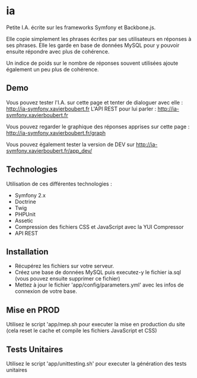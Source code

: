 ia
==

Petite I.A. écrite sur les frameworks Symfony et Backbone.js.

Elle copie simplement les phrases écrites par ses utilisateurs en réponses à ses phrases. Elle les garde en base de données MySQL pour y pouvoir ensuite répondre avec plus de cohérence.

Un indice de poids sur le nombre de réponses souvent utilisées ajoute également un peu plus de cohérence.


Demo
--------

Vous pouvez tester l'I.A. sur cette page et tenter de dialoguer avec elle : http://ia-symfony.xavierboubert.fr
L'API REST pour lui parler : http://ia-symfony.xavierboubert.fr

Vous pouvez regarder le graphique des réponses apprises sur cette page : http://ia-symfony.xavierboubert.fr/graph

Vous pouvez également tester la version de DEV sur http://ia-symfony.xavierboubert.fr/app_dev/

Technologies
--------

Utilisation de ces différentes technologies :

- Symfony 2.x
- Doctrine
- Twig
- PHPUnit
- Assetic
- Compression des fichiers CSS et JavaScript avec la YUI Compressor
- API REST


Installation
--------

- Récupérez les fichiers sur votre serveur.
- Créez une base de données MySQL puis executez-y le fichier ia.sql (vous pouvez ensuite supprimer ce fichier)
- Mettez à jour le fichier 'app/config/parameters.yml' avec les infos de connexion de votre base.


Mise en PROD
--------

Utilisez le script 'app/mep.sh pour executer la mise en production du site (cela reset le cache et compile les fichiers JavaScript et CSS)


Tests Unitaires
--------

Utilisez le script 'app/unittesting.sh' pour executer la génération des tests unitaires